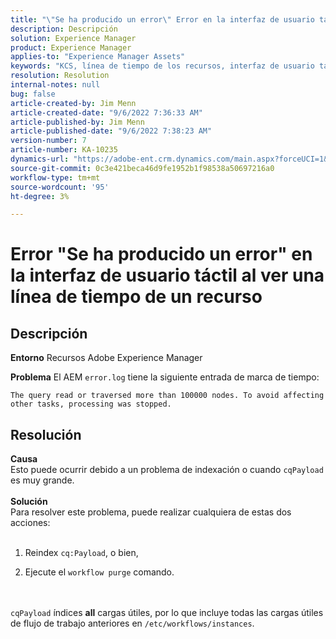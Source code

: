 ```yaml
---
title: "\"Se ha producido un error\" Error en la interfaz de usuario táctil al ver una línea de tiempo de un recurso"
description: Descripción
solution: Experience Manager
product: Experience Manager
applies-to: "Experience Manager Assets"
keywords: "KCS, línea de tiempo de los recursos, interfaz de usuario táctil, error, algo salió mal, AEM, Adobe Experience Manager, 6.3"
resolution: Resolution
internal-notes: null
bug: false
article-created-by: Jim Menn
article-created-date: "9/6/2022 7:36:33 AM"
article-published-by: Jim Menn
article-published-date: "9/6/2022 7:38:23 AM"
version-number: 7
article-number: KA-10235
dynamics-url: "https://adobe-ent.crm.dynamics.com/main.aspx?forceUCI=1&pagetype=entityrecord&etn=knowledgearticle&id=8dbc5d9e-b62d-ed11-9db1-0022480866ad"
source-git-commit: 0c3e421beca46d9fe1952b1f98538a50697216a0
workflow-type: tm+mt
source-wordcount: '95'
ht-degree: 3%

---
```


# Error &quot;Se ha producido un error&quot; en la interfaz de usuario táctil al ver una línea de tiempo de un recurso

## Descripción


<b>Entorno</b>
Recursos Adobe Experience Manager

<b>Problema</b>
El AEM `error.log` tiene la siguiente entrada de marca de tiempo:


```
The query read or traversed more than 100000 nodes. To avoid affecting other tasks, processing was stopped.
```



## Resolución

<b>Causa</b><br>Esto puede ocurrir debido a un problema de indexación o cuando `cqPayload` es muy grande. <br> <br><b>Solución</b><br>Para resolver este problema, puede realizar cualquiera de estas dos acciones: <br> <br>
1. Reindex `cq:Payload`, o bien,


2. Ejecute el `workflow purge` comando.

<br> <br>`cqPayload` índices <b>all</b> cargas útiles, por lo que incluye todas las cargas útiles de flujo de trabajo anteriores en `/etc/workflows/instances`.

